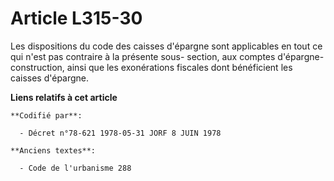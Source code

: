 # Article L315-30

Les dispositions du code des caisses d'épargne sont applicables en tout ce qui n'est pas contraire à la présente sous-
section, aux comptes d'épargne-construction, ainsi que les exonérations fiscales dont bénéficient les caisses d'épargne.

**Liens relatifs à cet article**

	**Codifié par**:

	  - Décret n°78-621 1978-05-31 JORF 8 JUIN 1978

	**Anciens textes**:

	  - Code de l'urbanisme 288
